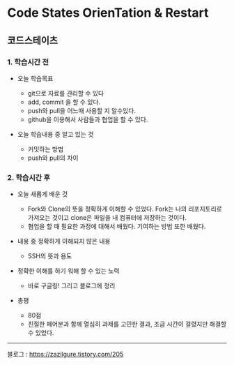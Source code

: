 # Code States OrienTation & Restart

## 코드스테이츠

### 1. 학습시간 전
* 오늘 학습목표

    * git으로 자료를 관리할 수 있다
    * add, commit 을 할 수 있다.
    * push와 pull을 어느때 사용할 지 알수있다.
    * github을 이용해서 사람들과 협업을 할 수 있다.
* 오늘 학습내용 중 알고 있는 것

    * 커밋하는 방법
    * push와 pull의 차이
### 2. 학습시간 후
* 오늘 새롭게 배운 것

    * Fork와 Clone의 뜻을 정확하게 이해할 수 있었다.
    Fork는 나의 리포지토리로 가져오는 것이고 clone은 파일을 내 컴퓨터에 저장하는 것이다.
    * 협업을 할 때 필요한 과정에 대해서 배웠다. 기여하는 방법 또한 배웠다.
* 내용 중 정확하게 이해되지 않은 내용

    * SSH의 뜻과 용도

* 정확한 이해를 하기 워해 할 수 있는 노력

    * 바로 구글링! 그리고 블로그에 정리
* 총평

    * 80점
    * 친절한 페어분과 함께 열심히 과제를 고민한 결과, 조금 시간이 걸렸지만 해결할 수 있었다.
---

블로그 : https://zazilgure.tistory.com/205
